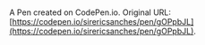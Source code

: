 # 

A Pen created on CodePen.io. Original URL: [https://codepen.io/sirericsanches/pen/gOPpbJL](https://codepen.io/sirericsanches/pen/gOPpbJL).


